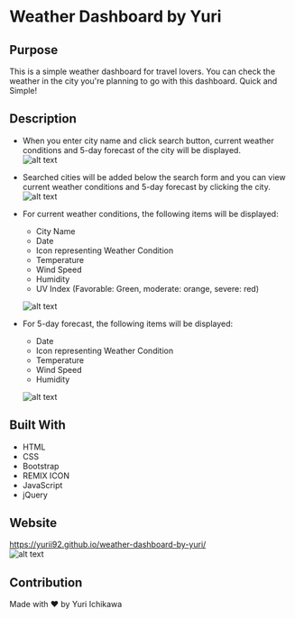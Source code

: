# Weather Dashboard by Yuri

## Purpose
This is a simple weather dashboard for travel lovers. You can check the weather in the city you're planning to go with this dashboard. Quick and Simple!

## Description
* When you enter city name and click search button, current weather conditions and 5-day forecast of the city will be displayed.<br/>
    ![alt text](./assets/images/)
* Searched cities will be added below the search form and you can view current weather conditions and 5-day forecast by clicking the city.<br/>
    ![alt text](./assets/images/)
* For current weather conditions, the following items will be displayed:
    * City Name
    * Date
    * Icon representing Weather Condition
    * Temperature
    * Wind Speed
    * Humidity
    * UV Index (Favorable: Green, moderate: orange, severe: red)<br/>

    ![alt text](./assets/images/)
* For 5-day forecast, the following items will be displayed:
    * Date
    * Icon representing Weather Condition
    * Temperature
    * Wind Speed
    * Humidity<br/>

    ![alt text](./assets/images/)

## Built With
* HTML
* CSS
* Bootstrap
* REMIX ICON
* JavaScript
* jQuery

## Website
https://yurii92.github.io/weather-dashboard-by-yuri/<br/>
![alt text](./assets/images/)

## Contribution
Made with ❤️ by Yuri Ichikawa
